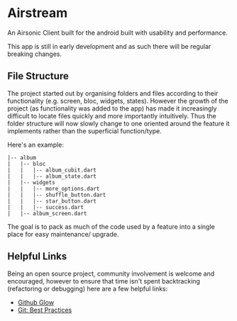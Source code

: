 # Airstream

An Airsonic Client built for the android built with usability and performance.

This app is still in early development and as such there will be regular breaking changes.

## File Structure

The project started out by organising folders and files according to their functionality (e.g.
screen, bloc, widgets, states). However the growth of the project (as functionality was added to
the app) has made it increasingly difficult to locate files quickly and more importantly
intuitively. Thus the folder structure will now slowly change to one oriented around the feature it
implements rather than the superficial function/type.

Here's an example:

```
|-- album
|   |-- bloc
|   |   |-- album_cubit.dart
|   |   |-- album_state.dart
|   |-- widgets
|   |   |-- more_options.dart
|   |   |-- shuffle_button.dart
|   |   |-- star_button.dart
|   |   |-- success.dart
|   |-- album_screen.dart
```

The goal is to pack as much of the code used by a feature into a single place for easy maintenance/
upgrade.

## Helpful Links

Being an open source project, community involvement is welcome and encouraged, however to ensure
that time isn't spent backtracking (refactoring or debugging) here are a few helpful links:

- [Github Glow](https://guides.github.com/introduction/flow/)
- [Git: Best Practices](https://github.com/ck3g/git-best-practices)